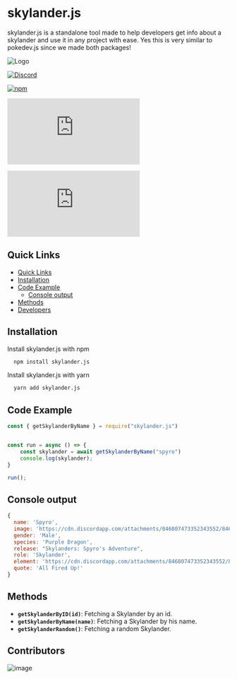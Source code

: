 
# skylander.js 


skylander.js is a standalone tool made to help developers get info about a skylander and use it in any project with ease. Yes this is very similar to pokedev.js since we made both packages!

![Logo](https://imgs.search.brave.com/_vUWxtojL6086ANvnlRNqHKJ1MkmNblTuVFlO73-JBI/rs:fit:764:341:1/g:ce/aHR0cHM6Ly92aWdu/ZXR0ZS53aWtpYS5u/b2Nvb2tpZS5uZXQv/bG9nb3BlZGlhL2lt/YWdlcy8wLzAwL1Nr/eWxhbmRlcnNfTG9n/by5wbmcvcmV2aXNp/b24vbGF0ZXN0P2Ni/PTIwMTMxMDEyMTE1/MjAz)

[![Discord](https://img.shields.io/discord/953072048576536596?color=5865F2&label=discord&logo=Discord&logoColor=red)](https://discord.gg/WNHGZhHEmD) 


[![npm](https://img.shields.io/badge/npm-skylander.js-red)](https://www.npmjs.com/package/skylander.js) 

[![size](https://img.shields.io/github/repo-size/mezotv/skylander.js?color=red&label=SIZE)](https://www.npmjs.com/package/skylander.js)

[![downloads](https://img.shields.io/npm/dt/skylander.js?color=red)](https://www.npmjs.com/package/skylander.js)

## Quick Links

  - [Quick Links](#quick-links)
  - [Installation](#installation)
  - [Code Example](#code-example)
    - [Console output](#console-output)
  - [Methods](#methods)
  - [Developers](#contributors)

## Installation

Install skylander.js with npm

```bash
  npm install skylander.js
```
Install skylander.js with yarn
```bash
  yarn add skylander.js
```
    
## Code Example

```js
const { getSkylanderByName } = require("skylander.js") 


const run = async () => {
    const skylander = await getSkylanderByName("spyro")
    console.log(skylander);
}

run();
```
## Console output

```js
{
  name: 'Spyro',
  image: 'https://cdn.discordapp.com/attachments/846807473352343552/846815877839585320/Spyro.jpg',
  gender: 'Male',
  species: 'Purple Dragon',
  release: "Skylanders: Spyro's Adventure",
  role: 'Skylander',
  element: 'https://cdn.discordapp.com/attachments/846807473352343552/846815741483286628/Magic.png',
  quote: 'All Fired Up!'
}
```
## Methods

- **`getSkylanderByID(id)`**: 
Fetching a Skylander by an id.
- **`getSkylanderByName(name)`**:
Fetching a Skylander by his name.
- **`getSkylanderRandom()`**: 
Fetching a random Skylander.


## Contributors

![image](https://contrib.rocks/image?repo=mezotv/skylander.js)
